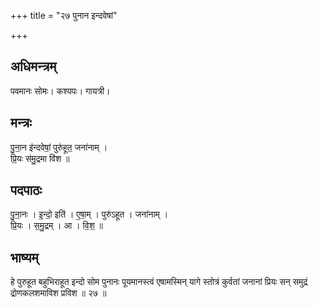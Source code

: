 +++
title = "२७ पुनान इन्दवेषां"

+++
## अधिमन्त्रम्
पवमानः सोमः। कश्यपः। गायत्री।

## मन्त्रः
पु॒ना॒न इ॑न्दवेषां॒ पुरु॑हूत॒ जना॑नाम् ।  
प्रि॒यः स॑मु॒द्रमा वि॑श ॥

## पदपाठः
पु॒ना॒नः । इ॒न्दो॒ इति॑ । ए॒षा॒म् । पुरु॑ऽहूत । जना॑नाम् ।  
प्रि॒यः । स॒मु॒द्रम् । आ । वि॒श॒ ॥

## भाष्यम्
हे पुरुहूत बहुभिराहूत इन्दो सोम पुनानः पूयमानस्त्वं एषामस्मिन् यागे स्तोत्रं कुर्वतां जनानां प्रियः सन् समुद्रं द्रोणकलशमाविश प्रविश ॥ २७ ॥